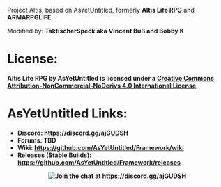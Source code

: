 Project Altis, based on AsYetUntitled, formerly <b>Altis Life RPG</b> and <b>ARMARPGLIFE</b>

Modified by: <b>TaktischerSpeck aka Vincent Buß and <b>Bobby K</b>

# License: 
Altis Life RPG by AsYetUntitled is licensed under a [Creative Commons Attribution-NonCommercial-NoDerivs 4.0 International License](http://creativecommons.org/licenses/by-nc-nd/4.0/deed.en_US)

# AsYetUntitled Links:
  - Discord: https://discord.gg/ajGUDSH
  - Forums: TBD
  - Wiki: https://github.com/AsYetUntitled/Framework/wiki 
  - Releases (Stable Builds): https://github.com/AsYetUntitled/Framework/releases

<p align="center">
    <a href="https://discord.gg/ajGUDSH">
        <img src="https://img.shields.io/badge/Discord-Join%20chat%20→-738bd7.svg" alt="Join the chat at https://discord.gg/ajGUDSH">
    </a>
</p>
